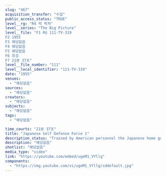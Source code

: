 ```yaml
---
slug: "467"
acquisition_transfer: "수집"
public_access_status: "TRUE"
level__rg: "R4 빅 픽쳐"
level__series: "The Big Picture"
level__file: "F1 RG 111-TV-319
F2 1955
F3 해당없음
F4 해당없음
F5 해당없음
F6 유성
F7 21분 37초"
level__file_number: "111"
level__local_identifier: "111-TV-319"
date: "1955"
venues: 
  - "해당없음"
sources: 
  - "해당없음"
creators: 
  - "해당없음"
subjects: 
  - "해당없음"
tags: 
  - "해당없음"

time_courts: "21분 37초"
title: "Japanese Self Defense Force 1"
description_status: "Trained by American personnel the Japanese home guard develops into a defense force to become an integral part of a new democratic Japan."
description: "해당없음"
shotlist: "해당없음"
media_type: "video"
link: "https://youtube.com/embed/ugeM1_VYllg"
components: 
  - "https://img.youtube.com/vi/ugeM1_VYllg/sddefault.jpg"
---
```

